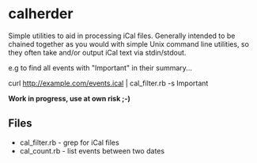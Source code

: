 # calherder

Simple utilities to aid in processing iCal files.  Generally intended to be chained together as you would with simple Unix command line utilities, so they often take and/or output iCal text via stdin/stdout.

e.g to find all events with "Important" in their summary...

curl http://example.com/events.ical | cal_filter.rb -s Important

**Work in progress, use at own risk ;-)**

## Files

 * cal_filter.rb - grep for iCal files
 * cal_count.rb - list events between two dates
